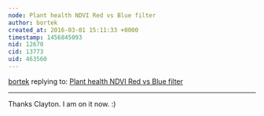 ```yaml
---
node: Plant health NDVI Red vs Blue filter
author: bortek
created_at: 2016-03-01 15:11:33 +0000
timestamp: 1456845093
nid: 12670
cid: 13773
uid: 463560
---
```




[bortek](../profile/bortek) replying to: [Plant health NDVI Red vs Blue filter](../notes/Claytonb/02-08-2016/plant-health-ndvi-red-vs-blue-filter)

----
Thanks Clayton. I am on it now. :)